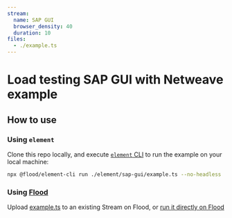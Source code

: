 ```yaml
---
stream:
  name: SAP GUI
  browser_density: 40
  duration: 10
files:
  - ./example.ts
---
```


# Load testing SAP GUI with Netweave example

## How to use

### Using `element`

Clone this repo locally, and execute [`element` CLI][Element] to run the example on your local machine:

```bash
npx @flood/element-cli run ./element/sap-gui/example.ts --no-headless
```

### Using [Flood](https://flood.io)

Upload [example.ts](./example.ts) to an existing Stream on Flood, or [run it directly on Flood](https://app.flood.io/launch/github/flood-io/load-testing-playground/element/youtube)

[Element]: (https://github.com/flood-io/element)
